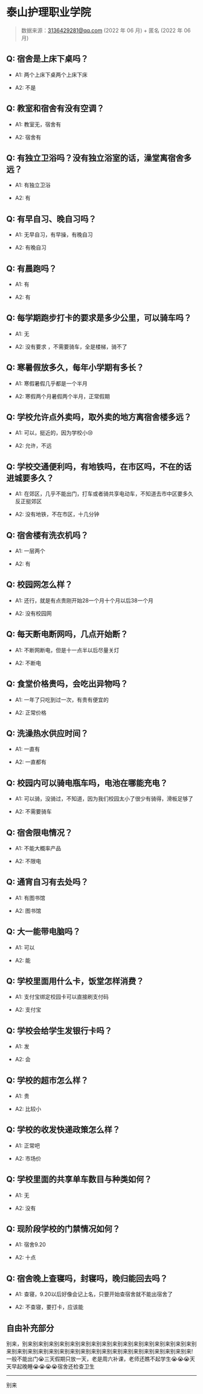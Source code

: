 # 泰山护理职业学院

> 数据来源：3136429281@qq.com (2022 年 06 月) + 匿名 (2022 年 06 月)

## Q: 宿舍是上床下桌吗？

- A1: 两个上床下桌两个上床下床

- A2: 不是

## Q: 教室和宿舍有没有空调？

- A1: 教室无，宿舍有

- A2: 宿舍有

## Q: 有独立卫浴吗？没有独立浴室的话，澡堂离宿舍多远？

- A1: 有独立卫浴

- A2: 有

## Q: 有早自习、晚自习吗？

- A1: 无早自习，有早操，有晚自习

- A2: 有晚自习

## Q: 有晨跑吗？

- A1: 有

- A2: 有

## Q: 每学期跑步打卡的要求是多少公里，可以骑车吗？

- A1: 无

- A2: 没有要求 ，不需要骑车，全是楼梯，骑不了

## Q: 寒暑假放多久，每年小学期有多长？

- A1: 寒假暑假几乎都是一个半月

- A2: 寒假两个月暑假两个半月，正常假期

## Q: 学校允许点外卖吗，取外卖的地方离宿舍楼多远？

- A1: 可以，挺近的，因为学校小😢

- A2: 允许，不远

## Q: 学校交通便利吗，有地铁吗，在市区吗，不在的话进城要多久？

- A1: 在郊区，几乎不能出门，打车或者骑共享电动车，不知道去市中区要多久反正挺郊区

- A2: 没有地铁，不在市区，十几分钟

## Q: 宿舍楼有洗衣机吗？

- A1: 一层两个

- A2: 有

## Q: 校园网怎么样？

- A1: 还行，就是有点贵刚开始28一个月十个月以后38一个月

- A2: 没有校园网

## Q: 每天断电断网吗，几点开始断？

- A1: 不断网断电，但是十一点半以后尽量关灯

- A2: 不断电

## Q: 食堂价格贵吗，会吃出异物吗？

- A1: 一年了只吃到过一次，有贵有便宜的

- A2: 正常价格

## Q: 洗澡热水供应时间？

- A1: 一直有

- A2: 一直都有

## Q: 校园内可以骑电瓶车吗，电池在哪能充电？

- A1: 可以骑，没骑过，不知道，因为我们校园太小了很少有骑得，滑板足够了

- A2: 不需要骑车

## Q: 宿舍限电情况？

- A1: 不能大概率产品

- A2: 不限电

## Q: 通宵自习有去处吗？

- A1: 有图书馆

- A2: 图书馆

## Q: 大一能带电脑吗？

- A1: 可以

- A2: 能

## Q: 学校里面用什么卡，饭堂怎样消费？

- A1: 支付宝绑定校园卡可以直接刷支付码

- A2: 支付宝

## Q: 学校会给学生发银行卡吗？

- A1: 发

- A2: 会

## Q: 学校的超市怎么样？

- A1: 贵

- A2: 比较小

## Q: 学校的收发快递政策怎么样？

- A1: 正常吧

- A2: 市场价

## Q: 学校里面的共享单车数目与种类如何？

- A1: 无

- A2: 没有

## Q: 现阶段学校的门禁情况如何？

- A1: 宿舍9.20

- A2: 十点

## Q: 宿舍晚上查寝吗，封寝吗，晚归能回去吗？

- A1: 查寝，9.20以后好像会记上名，只要开始查宿舍就不能出宿舍了

- A2: 不查寝，要打卡，应该能

## 自由补充部分

别来，别来别来别来别来别来别来别来别来别来别来别来别来别来别来别来别来别来别来别来别来别来别来别来别来别来别来别来别来别来别来别来别来别来别来!一般不能出门😭三天假期只放一天，老是周六补课，老师还瞧不起学生😭😭😭天天早起晚睡😭😭😭😭宿舍还检查卫生

***

别来